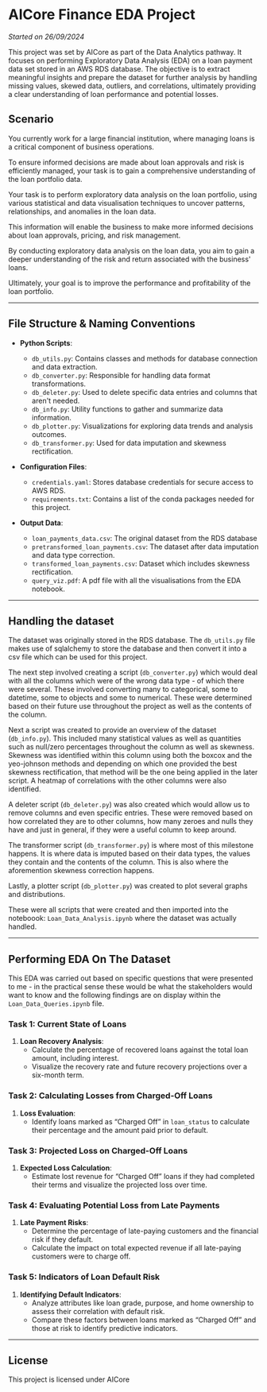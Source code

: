 # AICore Finance EDA Project

_Started on 26/09/2024_

This project was set by AICore as part of the Data Analytics pathway. It focuses on performing Exploratory Data Analysis (EDA) on a loan payment data set stored in an AWS RDS database. The objective is to extract meaningful insights and prepare the dataset for further analysis by handling missing values, skewed data, outliers, and correlations, ultimately providing a clear understanding of loan performance and potential losses.

## **Scenario**

You currently work for a large financial institution, where managing loans is a critical component of business operations.

To ensure informed decisions are made about loan approvals and risk is efficiently managed, your task is to gain a comprehensive understanding of the loan portfolio data.

Your task is to perform exploratory data analysis on the loan portfolio, using various statistical and data visualisation techniques to uncover patterns, relationships, and anomalies in the loan data.

This information will enable the business to make more informed decisions about loan approvals, pricing, and risk management.

By conducting exploratory data analysis on the loan data, you aim to gain a deeper understanding of the risk and return associated with the business' loans.

Ultimately, your goal is to improve the performance and profitability of the loan portfolio.

---

## **File Structure & Naming Conventions**

- **Python Scripts**:
  - `db_utils.py`: Contains classes and methods for database connection and data extraction.
  - `db_converter.py`: Responsible for handling data format transformations.
  - `db_deleter.py`: Used to delete specific data entries and columns that aren't needed.
  - `db_info.py`: Utility functions to gather and summarize data information.
  - `db_plotter.py`: Visualizations for exploring data trends and analysis outcomes.
  - `db_transformer.py`: Used for data imputation and skewness rectification.

- **Configuration Files**:
  - `credentials.yaml`: Stores database credentials for secure access to AWS RDS.
  - `requirements.txt`: Contains a list of the conda packages needed for this project.

- **Output Data**:
  - `loan_payments_data.csv`: The original dataset from the RDS database
  - `pretransformed_loan_payments.csv`: The dataset after data imputation and data type correction.
  - `transformed_loan_payments.csv`: Dataset which includes skewness rectification.
  - `query_viz.pdf`: A pdf file with all the visualisations from the EDA notebook.

---

## **Handling the dataset**

The dataset was originally stored in the RDS database. The `db_utils.py` file makes use of sqlalchemy to store the database and then convert it into a csv file which can be used for this project.<br>

The next step involved creating a script (`db_converter.py`) which would deal with all the columns which were of the wrong data type - of which there were several. These involved converting many to categorical, some to datetime, some to objects and some to numerical. These were determined based on their future use throughout the project as well as the contents of the column. <br>

Next a script was created to provide an overview of the dataset (`db_info.py`). This included many statistical values as well as quantities such as null/zero percentages throughout the column as well as skewness. Skewness was identified within this column using both the boxcox and the yeo-johnson methods and depending on which one provided the best skewness rectification, that method will be the one being applied in the later script. A heatmap of correlations with the other columns were also identified.<br>

A deleter script (`db_deleter.py`) was also created which would allow us to remove columns and even specific entries. These were removed based on how correlated they are to other columns, how many zeroes and nulls they have and just in general, if they were a useful column to keep around. 

The transformer script (`db_transformer.py`) is where most of this milestone happens. It is where data is imputed based on their data types, the values they contain and the contents of the column. This is also where the aforemention skewness correction happens.

Lastly, a plotter script (`db_plotter.py`) was created to plot several graphs and distributions.

These were all scripts that were created and then imported into the noteboook: `Loan_Data_Analysis.ipynb` where the dataset was actually handled.

---

## **Performing EDA On The Dataset**

This EDA was carried out based on specific questions that were presented to me - in the practical sense these would be what the stakeholders would want to know and the following findings are on display within the `Loan_Data_Queries.ipynb` file.

### **Task 1: Current State of Loans**

1. **Loan Recovery Analysis**:
   - Calculate the percentage of recovered loans against the total loan amount, including interest.
   - Visualize the recovery rate and future recovery projections over a six-month term.

### **Task 2: Calculating Losses from Charged-Off Loans**

1. **Loss Evaluation**:
   - Identify loans marked as “Charged Off” in `loan_status` to calculate their percentage and the amount paid prior to default.

### **Task 3: Projected Loss on Charged-Off Loans**

1. **Expected Loss Calculation**:
   - Estimate lost revenue for “Charged Off” loans if they had completed their terms and visualize the projected loss over time.

### **Task 4: Evaluating Potential Loss from Late Payments**

1. **Late Payment Risks**:
   - Determine the percentage of late-paying customers and the financial risk if they default.
   - Calculate the impact on total expected revenue if all late-paying customers were to charge off.

### **Task 5: Indicators of Loan Default Risk**

1. **Identifying Default Indicators**:
   - Analyze attributes like loan grade, purpose, and home ownership to assess their correlation with default risk.
   - Compare these factors between loans marked as “Charged Off” and those at risk to identify predictive indicators.
   
--- 

## **License**
This project is licensed under AICore